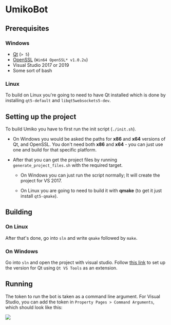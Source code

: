 
# UmikoBot
## Prerequisites
### Windows
- [Qt](https://www.qt.io/) (`> 5`)
- [OpenSSL](https://indy.fulgan.com/SSL/openssl-1.0.2u-x64_86-win64.zip) (`Win64 OpenSSL* v1.0.2u`)
 - Visual Studio 2017 or 2019
 - Some sort of bash

### Linux
To build on Linux you're going to need to have Qt installed which is done by installing `qt5-default` and `libqt5websockets5-dev`.

## Setting up the project

To build Umiko you have to first run the init script (`./init.sh`).

- On Windows you would be asked the paths for **x86** and **x64** versions of Qt, and OpenSSL. You don't need both **x86** and **x64** - you can just use one and build for that specific platform.

- After that you can get the project files by running `generate_project_files.sh` with the required target.

  - On Windows you can just run the script normally; It will create the project for VS 2017.

  - On Linux you are going to need to build it with **qmake** (to get it just install `qt5-qmake`).

## Building

### On Linux
After that's done, go into `sln` and write `qmake` followed by `make`.

### On Windows

Go into `sln` and open the project with visual studio.
Follow [this link](https://doc.qt.io/qtvstools/qtvstools-managing-projects.html) to set up the version for Qt using `Qt VS Tools` as an extension.

## Running

The token to run the bot is taken as a command line argument. For Visual Studio, you can add the token in `Property Pages > Command Arguments`, which should look like this:

![](https://cdn.discordapp.com/attachments/353076704945766403/680397059068919808/unknown.png)

